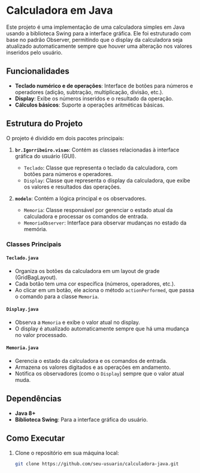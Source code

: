 # Calculadora em Java

Este projeto é uma implementação de uma calculadora simples em Java usando a biblioteca Swing para a interface gráfica. Ele foi estruturado com base no padrão Observer, permitindo que o display da calculadora seja atualizado automaticamente sempre que houver uma alteração nos valores inseridos pelo usuário.

## Funcionalidades

- **Teclado numérico e de operações**: Interface de botões para números e operadores (adição, subtração, multiplicação, divisão, etc.).
- **Display**: Exibe os números inseridos e o resultado da operação.
- **Cálculos básicos**: Suporte a operações aritméticas básicas.

## Estrutura do Projeto

O projeto é dividido em dois pacotes principais:

1. **`br.Igorribeiro.visao`**: Contém as classes relacionadas à interface gráfica do usuário (GUI).
   - `Teclado`: Classe que representa o teclado da calculadora, com botões para números e operadores.
   - `Display`: Classe que representa o display da calculadora, que exibe os valores e resultados das operações.
   
2. **`modelo`**: Contém a lógica principal e os observadores.
   - `Memoria`: Classe responsável por gerenciar o estado atual da calculadora e processar os comandos de entrada.
   - `MemoriaObserver`: Interface para observar mudanças no estado da memória.

### Classes Principais

#### `Teclado.java`
- Organiza os botões da calculadora em um layout de grade (GridBagLayout).
- Cada botão tem uma cor específica (números, operadores, etc.).
- Ao clicar em um botão, ele aciona o método `actionPerformed`, que passa o comando para a classe `Memoria`.

#### `Display.java`
- Observa a `Memoria` e exibe o valor atual no display.
- O display é atualizado automaticamente sempre que há uma mudança no valor processado.

#### `Memoria.java`
- Gerencia o estado da calculadora e os comandos de entrada.
- Armazena os valores digitados e as operações em andamento.
- Notifica os observadores (como o `Display`) sempre que o valor atual muda.

## Dependências

- **Java 8+**
- **Biblioteca Swing**: Para a interface gráfica do usuário.

## Como Executar

1. Clone o repositório em sua máquina local:
   ```bash
   git clone https://github.com/seu-usuario/calculadora-java.git
